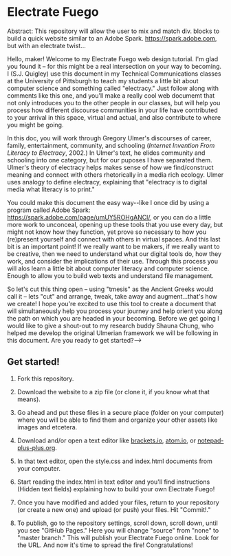 # Electrate Fuego

Abstract: This repository will allow the user to mix and match div. blocks to build a quick website similar to an Adobe Spark. https://spark.adobe.com, but with an electrate twist...

Hello, maker! Welcome to my Electrate Fuego web design tutorial. I'm glad you found it – for this might be a real intersection on your way to becoming. I (S.J. Quigley) use this document in my Technical Communications classes at the University of Pittsburgh to teach my students a little bit about computer science and something called "electracy." Just follow along with comments like this one, and you'll make a really cool web documemt that not only introduces you to the other people in our classes, but will help you process how different discourse communities in your life have contributed to your arrival in this space, virtual and actual, and also contribute to where you might be going. 

In this doc, you will work through Gregory Ulmer's discourses of career, family, entertainment, community, and schooling (_Internet Invention From Literacy to Electracy_, 2002.) In Ulmer's text, he elides community and schooling into one category, but for our puposes I have separated them. Ulmer's theory of electracy helps makes sense of how we find/construct meaning and connect with others rhetorically in a media rich ecology. Ulmer uses analogy to define electracy, explaining that "electracy is to digital media what literacy is to print." 

You could make this document the easy way--like I once did by using a program called Adobe Spark: https://spark.adobe.com/page/umUY5ROHgANCl/, or you can do a little more work to unconceal, opening up these tools that you use every day, but might not know how they function, yet prove so necessary to how you (re)present yourself and connect with others in virtual spaces. And this last bit is an important point! If we really want to be makers, if we really want to be creative, then we need to understand what our digital tools do, how they work, and consider the implications of their use. Through this process you will alos learn a little bit about computer literacy and computer science. Enough to allow you to build web texts and understand file management. 

So let's cut this thing open – using "tmesis" as the Ancient Greeks would call it – lets "cut" and arrange, tweak, take away and augment...that's how we create! I hope you're excited to use this tool to create a document that will simultaneously help you process your journey and help orient you along the path on which you are headed in your becoming. Before we get going I would like to give a shout-out to my research buddy Shauna Chung, who helped me develop the original Ulmerian framework we will be following in this document. Are you ready to get started?--> 
    
    
## Get started!

1. Fork this repository.

2. Download the website to a zip file (or clone it, if you know what that means).

3. Go ahead and put these files in a secure place (folder on your computer) where you will be able to find them and organize your other assets like images and etcetera. 

4. Download and/or open a text editor like [brackets.io](https://brackets.io), [atom.io](https://atom.io), or [notepad-plus-plus.org](notepad-plus-plus.org). 

5. In that text editor, open the style.css and index.html documents from your computer.  

6. Start reading the index.html in text editor and you'll find instructions (Hidden text fields) explaining how to build your own Electrate Fuego!

7. Once you have modified and added your files, return to your repository (or create a new one) and upload (or push) your files. Hit "Commit!." 

8. To publish, go to the repository settings, scroll down, scroll down, until you see "GitHub Pages." Here you will change "source" from "none" to "master branch." This will publish your Electrate Fuego online. Look for the URL. And now it's time to spread the fire! Congratulations! 




